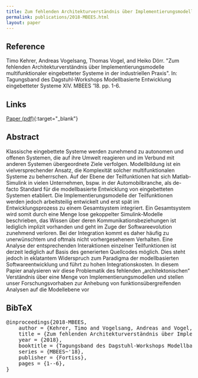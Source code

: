 ```yaml
---
title: Zum fehlenden Architekturverständnis über Implementierungsmodelle multifunktionaler eingebetteter Systeme in der industriellen Praxis
permalink: publications/2018-MBEES.html
layout: paper
---
```


## Reference
Timo Kehrer, Andreas Vogelsang, Thomas Vogel, and Heiko Dörr. "Zum fehlenden Architekturverständnis über Implementierungsmodelle multifunktionaler eingebetteter Systeme in der industriellen Praxis". In: Tagungsband des Dagstuhl-Workshops Modellbasierte Entwicklung eingebetteter Systeme XIV. MBEES ’18. pp. 1-6.

## Links
[Paper (pdf)](http://download.fortiss.org/public/mbees/mbees2018_proceedings.pdf#page=10){:target="_blank"}


## Abstract
Klassische eingebettete Systeme werden zunehmend zu autonomen und offenen Systemen, die auf ihre Umwelt reagieren und im Verbund mit anderen Systemen übergeordnete Ziele verfolgen. Modellbildung ist ein vielversprechender Ansatz, die Komplexität solcher multifunktionalen Systeme zu beherrschen. Auf der Ebene der Teilfunktionen hat sich Matlab-Simulink in vielen Unternehmen, bspw. in der Automobilbranche, als de-facto Standard für die modellbasierte Entwicklung von eingebetteten Systemen etabliert. Die Implementierungsmodelle der Teilfunktionen werden jedoch arbeitsteilig entwickelt und erst spät im Entwicklungsprozess zu einem Gesamtsystem integriert. Ein Gesamtsystem wird somit durch eine Menge lose gekoppelter Simulink-Modelle beschrieben, das Wissen über deren Kommunikationsbeziehungen ist lediglich implizit vorhanden und geht im Zuge der Softwareevolution zunehmend verloren. Bei der Integration kommt es daher häufig zu unerwünschtem und oftmals nicht vorhergesehenem Verhalten. Eine Analyse der entsprechenden Interaktionen einzelner Teilfunktionen ist derzeit lediglich auf Basis des generierten Quellcodes möglich. Dies steht jedoch in eklatantem Widerspruch zum Paradigma der modellbasierten Softwareentwicklung und führt zu hohen Integrationskosten. In diesem Papier analysieren wir diese Problematik des fehlenden „architektonischen“ Verständnis über eine Menge von Implementierungsmodellen und stellen unser Forschungsvorhaben zur Anhebung von funktionsübergreifenden Analysen auf die Modellebene vor

## BibTeX

<div class="bibtex">
<pre>@inproceedings{2018-MBEES,
    author = {Kehrer, Timo and Vogelsang, Andreas and Vogel, Thomas and Doerr, Heiko},
    title = {Zum fehlenden Architekturverständnis über Implementierungsmodelle multifunktionaler eingebetteter Systeme in der industriellen Praxis},
    year = {2018},
    booktitle = {Tagungsband des Dagstuhl-Workshops Modellbasierte Entwicklung eingebetteter Systeme XIV},
    series = {MBEES~'18},
    publisher = {Fortiss},
    pages = {1--6},
}</pre>
</div>
